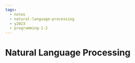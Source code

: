 ```yaml
---
tags:
  - notes
  - natural-language-processing
  - y2023
  - programming-1-2
---
```

# Natural Language Processing
